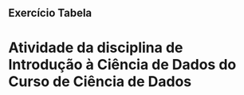 ## Exercício Tabela
# Atividade da disciplina de Introdução à Ciência de Dados do Curso de Ciência de Dados